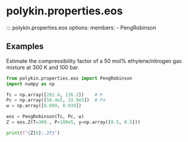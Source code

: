 # polykin.properties.eos

::: polykin.properties.eos
    options:
        members:
            - PengRobinson

## Examples

Estimate the compressibility factor of a 50 mol% ethylene/nitrogen gas mixture at 300 K and
100 bar.

```python exec="on" source="material-block"
from polykin.properties.eos import PengRobinson
import numpy as np

Tc = np.array([282.4, 126.2])    # K
Pc = np.array([50.4e5, 33.9e5])  # Pa
w = np.array([0.089, 0.039])

eos = PengRobinson(Tc, Pc, w)
Z = eos.Z(T=300., P=100e5, y=np.array([0.5, 0.5]))

print(f"{Z[0]:.2f}")
```
